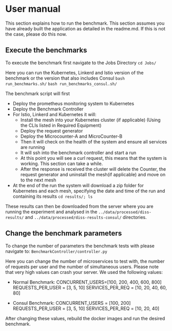 # User manual 

This section explains how to run the benchmark. This section assumes you have already built the application as detailed in the readme.md.
If this is not the case, please do this now.

## Execute the benchmarks
To execute the benchmark first navigate to the Jobs Directory
`cd Jobs/`

Here you can run the Kubernetes, Linkerd and Istio version of the benchmark or the version that also includes Consul
`bash run_benchmarks.sh/`
`bash run_benchmarks_consul.sh/`

The benchmark script will first 
* Deploy the prometheus monitoring system to Kubernetes
* Deploy the Benchmark Controller
* For Istio, Linkerd and Kubernetes it will:
    * Install the mesh into your Kubernetes cluster (if applicable) (Using the CLIs listed in Required Equipment)
    * Deploy the request generator
    * Deploy the Microcounter-A and MicroCounter-B
    * Then it will check on the health of the system and ensure all services are running
    * It will ssh into the benchmark controller and start a run
    * At this point you will see a curl request, this means that the system is working. This section can take a while.
    * After the response is received the cluster will delete the Counter, the request generator and uninstall the mesh(if applicable) and move on to the next mesh
* At the end of the run the system will download a zip folder for Kubernetes and each mesh, specifying the date and time of the run and containing its results `cd results/; ls`

These results can then be downloaded from the server where you are running the experiment and analysed in the `../data/processed/diss-results/` and `../data/processed/diss-results-consul/` directories.

## Change the benchmark parameters
To change the number of parameters the benchmark tests with please navigate to:
`BenchmarkController/controller.py`

Here you can change the number of microservices to test with, the number of requests per user and the number of simultaneous users.
Please note that very high values can crash your server. We used the following values:

* Normal Benchmark:
CONCURRENT_USERS=[100, 200, 400, 600, 800]
REQUESTS_PER_USER = [3, 5, 10]
SERVICES_PER_REQ = [10, 20, 40, 60, 80]

* Consul Benchmark:
CONCURRENT_USERS = [100, 200]
REQUESTS_PER_USER = [3, 5, 10]
SERVICES_PER_REQ = [10, 20, 40]

After changing these values, rebuild the docker images and run the desired benchmark.

